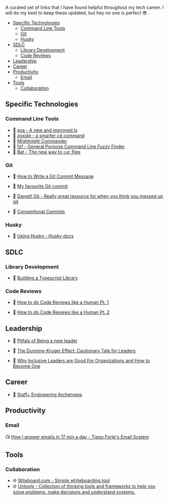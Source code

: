 A curated set of links that I have found helpful throughout my tech career. I will do my best to keep these updated, but hey no one is perfect 😎 .

- [Specific Technologies](#specific-technologies)
  - [Command Line Tools](#command-line-tools)
  - [Git](#git)
  - [Husky](#husky)
- [SDLC](#sdlc)
  - [Library Development](#library-development)
  - [Code Reviews](#code-reviews)
- [Leadership](#leadership)
- [Career](#career)
- [Productivity](#productivity)
  - [Email](#email)
- [Tools](#tools)
  - [Collaboration](#collaboration)

## Specific Technologies

### Command Line Tools

- 🐙 [exa - A new and improved ls](https://github.com/ogham/exa)
- 🐙 [zoxide - a smarter cd command](https://github.com/ajeetdsouza/zoxide)
- 📄 [Mightnight Commander](https://midnight-commander.org/)
- 🐙 [fzf - General Purpose Command Line Fuzzy Finder](https://github.com/junegunn/fzf)
- 🐙 [Bat - The new way to `cat` files](https://github.com/sharkdp/bat)

### Git

- 📄 [How to Write a Git Commit Message](https://cbea.ms/git-commit/)
- 📄 [My favourite Git commit](https://dhwthompson.com/2019/my-favourite-git-commit)

- 📄 [Dangit! Git - Really great resource for when you think you messed up git](https://dangitgit.com/)
- 📄 [Conventional Commits](https://medium.com/neudesic-innovation/conventional-commits-a-better-way-78d6785c2e08)

### Husky

- 📄 [Using Husky - Husky docs](https://typicode.github.io/husky/#/)

## SDLC

### Library Development

- 📄 [Building a Typescript Library](https://www.tsmean.com/articles/how-to-write-a-typescript-library/)

### Code Reviews

- 📄 [How to do Code Reviews like a Human Pt. 1](https://mtlynch.io/human-code-reviews-1/)

- 📄 [How to do Code Reviews like a Human Pt. 2](https://mtlynch.io/human-code-reviews-2/)

## Leadership

- 📄 [Pitfals of Being a new leader](https://suzansfieldnotes.substack.com/p/the-new-vp?s=r)

- 📄 [The Dunning-Kruger Effect: Cautionary Tale for Leaders](https://www.verywellmind.com/an-overview-of-the-dunning-kruger-effect-4160740)
- 📄 [Why Inclusive Leaders are Good For Organizations and How to Become One](https://hbr.org/2019/03/why-inclusive-leaders-are-good-for-organizations-and-how-to-become-one)

## Career

- 📄 [Staff+ Engineering Archetypes](https://staffeng.com/guides/staff-archetypes)

## Productivity

### Email

📺 [How I answer emails in 17 min a day - Tiago Forte's Email System](https://www.youtube.com/watch?v=uXdEVeoGRRc)

## Tools

### Collaboration

- 🌐 [Witeboard.com - Simple whiteboarding tool](https://witeboard.com/)
- 🌐 [Untools - Collection of thinking tools and frameworks to help you solve problems, make decisions and understand systems.](https://untools.co/)
